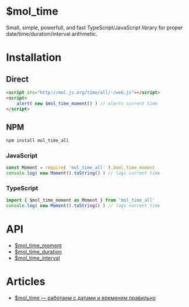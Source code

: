 # $mol_time

Small, simple, powerfull, and fast TypeScript/JavaScript library for proper date/time/duration/interval arithmetic.

# Installation

## Direct

```html
<script src="http://mol.js.org/time/all/-/web.js"></script>
<script>
	alert( new $mol_time_moment() ) // alerts current time
</script>
```

## NPM

```sh
npm install mol_time_all
```

### JavaScript

```js
const Moment = require( 'mol_time_all' ).$mol_time_moment
console.log( new Moment().toString() ) // logs current time
```

### TypeScript

```js
import { $mol_time_moment as Moment } from 'mol_time_all'
console.log( new Moment().toString() ) // logs current time
```

# API

- [$mol_time_moment](moment)
- [$mol_time_duration](duration)
- [$mol_time_interval](interval)

# Articles

- [$mol_time — работаем с датами и временем правильно](https://habrahabr.ru/post/263041/)
